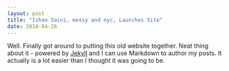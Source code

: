 ```yaml
---
layout: post
title: "Ishan Saini, messy and nyc, Launches Site"
date: 2018-04-26
---
```


Well. Finally got around to putting this old website together. Neat thing about it - powered by [Jekyll](http://jekyllrb.com) and I can use Markdown to author my posts. It actually is a lot easier than I thought it was going to be.
